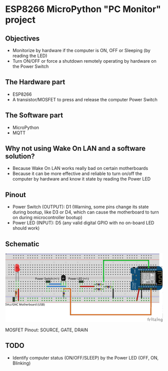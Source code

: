 # ESP8266 MicroPython "PC Monitor" project

## Objectives

* Monitorize by hardware if the computer is ON, OFF or Sleeping (by reading the LED)
* Turn ON/OFF or force a shutdown remotely operating by hardware on the Power Switch

## The Hardware part

* ESP8266
* A transistor/MOSFET to press and release the computer Power Switch

## The Software part

* MicroPython
* MQTT

## Why not using Wake On LAN and a software solution?

* Because Wake On LAN works really bad on certain motherboards
* Because it can be more effective and reliable to turn on/off the computer by hardware and know it state by reading the Power LED

## Pinout

* Power Switch (OUTPUT): D1 (Warning, some pins change its state during bootup, like D3 or D4, which can cause the motherboard to turn on during microcontroller bootup)
* Power LED (INPUT): D5 (any valid digital GPIO with no on-board LED should work)

## Schematic

![Schematic](ESP8266_PCMonitor_bb.png)

MOSFET Pinout: SOURCE, GATE, DRAIN

## TODO

* Identify computer status (ON/OFF/SLEEP) by the Power LED (OFF, ON, Blinking)
